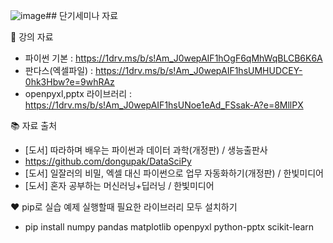 ![image](https://github.com/user-attachments/assets/0a85fd6b-8439-4460-ad8c-198c8f235178)## 단기세미나 자료

:open_book: 강의 자료
- 파이썬 기본 : https://1drv.ms/b/s!Am_J0wepAIF1hOgF6qMhWqBLCB6K6A
- 판다스(엑셀파일) : https://1drv.ms/b/s!Am_J0wepAIF1hsUMHUDCEY-0hk3Hbw?e=9whRAz
- openpyxl,pptx 라이브러리 : https://1drv.ms/b/s!Am_J0wepAIF1hsUNoe1eAd_FSsak-A?e=8MllPX


:books: 자료 출처 
- [도서] 따라하며 배우는 파이썬과 데이터 과학(개정판) / 생능출판사
- https://github.com/dongupak/DataSciPy
- [도서] 일잘러의 비밀, 엑셀 대신 파이썬으로 업무 자동화하기(개정판) / 한빛미디어
- [도서] 혼자 공부하는 머신러닝+딥러닝 / 한빛미디어

:heart: pip로 실습 예제 실행할때 필요한 라이브러리 모두 설치하기
- pip install numpy pandas matplotlib openpyxl python-pptx scikit-learn

